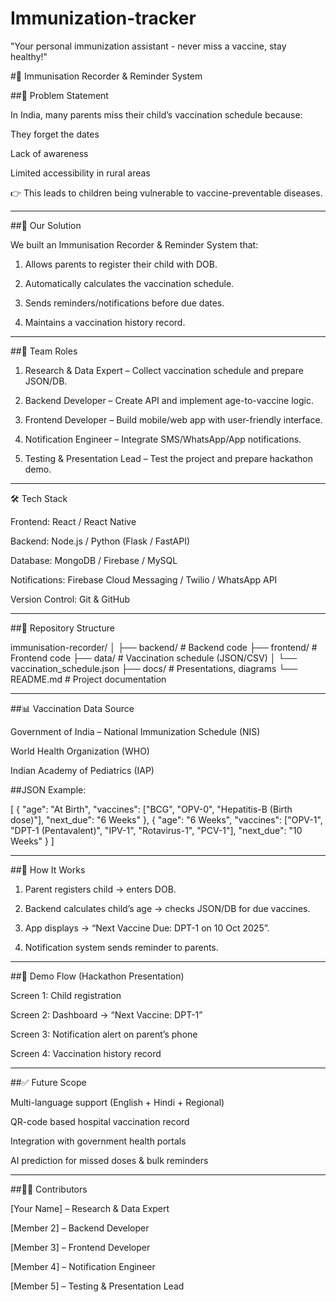 # Immunization-tracker
"Your personal immunization assistant - never miss a vaccine, stay healthy!"




#🧒 Immunisation Recorder & Reminder System

##📌 Problem Statement

In India, many parents miss their child’s vaccination schedule because:

They forget the dates

Lack of awareness

Limited accessibility in rural areas


👉 This leads to children being vulnerable to vaccine-preventable diseases.


---

##🎯 Our Solution

We built an Immunisation Recorder & Reminder System that:

1. Allows parents to register their child with DOB.


2. Automatically calculates the vaccination schedule.


3. Sends reminders/notifications before due dates.


4. Maintains a vaccination history record.




---

##👥 Team Roles

1. Research & Data Expert – Collect vaccination schedule and prepare JSON/DB.

2. Backend Developer – Create API and implement age-to-vaccine logic.

3. Frontend Developer – Build mobile/web app with user-friendly interface.

4. Notification Engineer – Integrate SMS/WhatsApp/App notifications.

5. Testing & Presentation Lead – Test the project and prepare hackathon demo.


---

🛠 Tech Stack

Frontend: React / React Native

Backend: Node.js / Python (Flask / FastAPI)

Database: MongoDB / Firebase / MySQL

Notifications: Firebase Cloud Messaging / Twilio / WhatsApp API

Version Control: Git & GitHub



---

##📂 Repository Structure

immunisation-recorder/
│
├── backend/             # Backend code
├── frontend/            # Frontend code
├── data/                # Vaccination schedule (JSON/CSV)
│   └── vaccination_schedule.json
├── docs/                # Presentations, diagrams
└── README.md            # Project documentation


---

##📊 Vaccination Data Source

Government of India – National Immunization Schedule (NIS)

World Health Organization (WHO)

Indian Academy of Pediatrics (IAP)


##JSON Example:

[
  {
    "age": "At Birth",
    "vaccines": ["BCG", "OPV-0", "Hepatitis-B (Birth dose)"],
    "next_due": "6 Weeks"
  },
  {
    "age": "6 Weeks",
    "vaccines": ["OPV-1", "DPT-1 (Pentavalent)", "IPV-1", "Rotavirus-1", "PCV-1"],
    "next_due": "10 Weeks"
  }
]


---

##🚀 How It Works

1. Parent registers child → enters DOB.

2. Backend calculates child’s age → checks JSON/DB for due vaccines.

3. App displays → “Next Vaccine Due: DPT-1 on 10 Oct 2025”.

4. Notification system sends reminder to parents.

---

##📸 Demo Flow (Hackathon Presentation)

Screen 1: Child registration

Screen 2: Dashboard → “Next Vaccine: DPT-1”

Screen 3: Notification alert on parent’s phone

Screen 4: Vaccination history record



---

##✅ Future Scope

Multi-language support (English + Hindi + Regional)

QR-code based hospital vaccination record

Integration with government health portals

AI prediction for missed doses & bulk reminders



---

##👨‍💻 Contributors

[Your Name] – Research & Data Expert

[Member 2] – Backend Developer

[Member 3] – Frontend Developer

[Member 4] – Notification Engineer

[Member 5] – Testing & Presentation Lead

